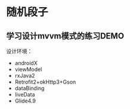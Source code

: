 # 随机段子
## 学习设计mvvm模式的练习DEMO

设计环境：
* androidX
* viewModel
* rxJava2
* Retrofit2+okHttp3+Gson
* dataBinding
* liveData
* Glide4.9
